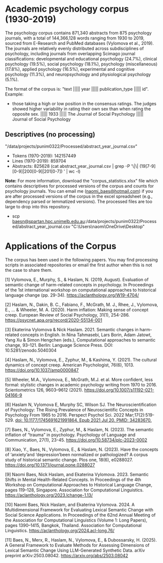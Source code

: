 # Academic psychology corpus (1930-2019)

The psychology corpus contains 871,340 abstracts from 875 psychology journals, with a total of 144,366,128 words ranging from 1930 to 2019, sourced from E-Research and PubMed databases (Vylomova et al., 2019). The journals are relatively evenly distributed across subdisciplines of psychology, including journals from overlapping Scimago journal classifications: developmental and educational psychology (24.7%), clinical psychology (19.5%), social psychology (18.1%), psychology (miscellaneous) (17.8%), applied psychology (16.5%), experimental and cognitive psychology (11.3%), and neuropsychology and physiological psychology (5.1%). 

The format of the corpus is: "text ||||| year ||||| publication_type ||||| id". Example:
- those taking a high or low position in the consensus ratings. The judges showed higher variability in rating their own sex than when rating the opposite sex. ||||| 1933 ||||| The Journal of Social Psychology ||||| Journal of Social Psychology

## Descriptives (no processing)

"/data/projects/punim0322/Processed/abstract_year_journal.csv"
- Tokens (1970-2019): 142157449
- Lines (1970-2019): 859704
- Abstracts: 825628      (cat abstract_year_journal.csv | grep -P '\\|\\| (19[7-9][0-9]|200[0-9]|201[0-7]) ' | wc -l)

**Note:** For more information, download the "corpus_statistics.xlsx" file which contains descriptives for processed versions of the corpus and counts for psychology journals. You can email me (naomi_baes@hotmail.com) if you are after processed versions of the corpus in the excel spreadsheet (e.g., dependency parsed or lemmatized versions). The processed files are too large to drop into this repository.
- scp baesn@spartan.hpc.unimelb.edu.au:/data/projects/punim0322/Processed/abstract_year_journal.csv "C:\Users\naomi\OneDrive\Desktop"   

# Applications of the Corpus

The corpus has been used in the following papers. You may find processing scripts in associated repositories or email the first author when this is not the case to share them.

[1] Vylomova, E., Murphy, S., & Haslam, N. (2019, August). Evaluation of semantic change of harm-related concepts in psychology. In Proceedings of the 1st international workshop on computational approaches to historical language change (pp. 29-34). https://aclanthology.org/W19-4704/

[2] Haslam, N., Dakin, B. C., Fabiano, F., McGrath, M. J., Rhee, J., Vylomova, E., ... & Wheeler, M. A. (2020). Harm inflation: Making sense of concept creep. European Review of Social Psychology, 31(1), 254-286. https://psycnet.apa.org/record/2020-55134-001

[3] Ekaterina Vylomova & Nick Haslam. 2021. Semantic changes in harm-related concepts in English. In Nina Tahmasebi, Lars Borin, Adam Jatowt, Yang Xu & Simon Hengchen (eds.), Computational approaches to semantic change, 93–121. Berlin: Language Science Press. DOI: 10.5281/zenodo.5040304

[4] Haslam, N., Vylomova, E., Zyphur, M., & Kashima, Y. (2021). The cultural dynamics of concept creep. American Psychologist, 76(6), 1013. https://doi.org/10.1037/amp0000847

[5] Wheeler, M.A., Vylomova, E., McGrath, M.J. et al. More confident, less formal: stylistic changes in academic psychology writing from 1970 to 2016. Scientometrics 126, 9603–9612 (2021). https://doi.org/10.1007/s11192-021-04166-9

[6] Haslam N, Vylomova E, Murphy SC, Wilson SJ. The Neuroscientification of Psychology: The Rising Prevalence of Neuroscientific Concepts in Psychology From 1965 to 2016. Perspect Psychol Sci. 2022 Mar;17(2):519-529. [doi: 10.1177/1745691621991864. Epub 2021 Jul 20. PMID: 34283670.](https://journals.sagepub.com/doi/10.1177/1745691621991864)

[7] Baes, N., Vylomova, E., Zyphur, M., & Haslam, N. (2023). The semantic inflation of “trauma” in psychology. Psychology of Language and Communication, 27(1), 23-45. https://doi.org/10.58734/plc-2023-0002

[8] Xiao, Y., Baes, N., Vylomova, E., & Haslam, N. (2023). Have the concepts of ‘anxiety’and ‘depression’been normalized or pathologized? A corpus study of historical semantic change. Plos one, 18(6), e0288027. https://doi.org/10.1371/journal.pone.0288027

[9] Naomi Baes, Nick Haslam, and Ekaterina Vylomova. 2023. Semantic Shifts in Mental Health-Related Concepts. In Proceedings of the 4th Workshop on Computational Approaches to Historical Language Change, pages 119–128, Singapore. Association for Computational Linguistics. https://aclanthology.org/2023.lchange-1.13/

[10] Naomi Baes, Nick Haslam, and Ekaterina Vylomova. 2024. A Multidimensional Framework for Evaluating Lexical Semantic Change with Social Science Applications. In Proceedings of the 62nd Annual Meeting of the Association for Computational Linguistics (Volume 1: Long Papers), pages 1390–1415, Bangkok, Thailand. Association for Computational Linguistics. https://aclanthology.org/2024.acl-long.76/

[11] Baes, N., Merx, R., Haslam, N., Vylomova, E., & Dubossarsky, H. (2025). A General Framework to Evaluate Methods for Assessing Dimensions of Lexical Semantic Change Using LLM-Generated Synthetic Data. arXiv preprint arXiv:2503.08042. https://arxiv.org/abs/2503.08042
